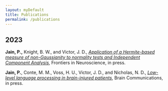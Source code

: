 ```yaml
---
layout: myDefault
title: Publications
permalink: /publications
---
```

<div class="content">
	<h2>2023</h2>
	<p>
		<b>Jain, P.,</b> Knight, B. W., and Victor, J. D., 
		<i><a href='https://www.frontiersin.org/articles/10.3389/fninf.2023.1113988/abstract'>Application of a Hermite-based measure of non-Gaussianity to normality tests and Independent Component Analysis</a></i>, Frontiers in Neuroscience, in press.
	</p>
	<p>
		<b>Jain, P.</b>, Conte, M. M., Voss, H. U., Victor, J. D., and Nicholas, N. D., <a href='https://academic.oup.com/braincomms/advance-article/doi/10.1093/braincomms/fcad094/7086082'><i>Low-level language processing in brain-injured patients</i></a>, Brain Communications, in press.
	</p>
